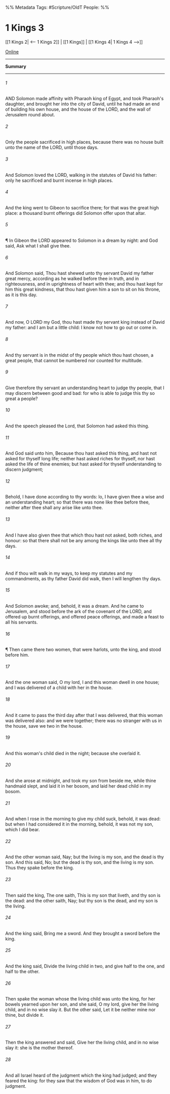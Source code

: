 

%% Metadata
Tags: #Scripture/OldT
People: 
%%
# 1 Kings 3
[[1 Kings 2| <-- 1 Kings 2]] | [[1 Kings]] | [[1 Kings 4| 1 Kings 4 -->]]

[Online](https://churchofjesuschrist.org/study/scriptures/ot/1-kgs/3?lang=eng)

---
__Summary__



---

###### 1
AND Solomon made affinity with Pharaoh king of Egypt, and took Pharaoh's daughter, and brought her into the city of David, until he had made an end of building his own house, and the house of the LORD, and the wall of Jerusalem round about.
###### 2
Only the people sacrificed in high places, because there was no house built unto the name of the LORD, until those days.
###### 3
And Solomon loved the LORD, walking in the statutes of David his father: only he sacrificed and burnt incense in high places.
###### 4
And the king went to Gibeon to sacrifice there; for that was the great high place: a thousand burnt offerings did Solomon offer upon that altar.
###### 5
¶ In Gibeon the LORD appeared to Solomon in a dream by night: and God said, Ask what I shall give thee.
###### 6
And Solomon said, Thou hast shewed unto thy servant David my father great mercy, according as he walked before thee in truth, and in righteousness, and in uprightness of heart with thee; and thou hast kept for him this great kindness, that thou hast given him a son to sit on his throne, as it is this day.
###### 7
And now, O LORD my God, thou hast made thy servant king instead of David my father: and I am but a little child: I know not how to go out or come in.
###### 8
And thy servant is in the midst of thy people which thou hast chosen, a great people, that cannot be numbered nor counted for multitude.
###### 9
Give therefore thy servant an understanding heart to judge thy people, that I may discern between good and bad: for who is able to judge this thy so great a people?
###### 10
And the speech pleased the Lord, that Solomon had asked this thing.
###### 11
And God said unto him, Because thou hast asked this thing, and hast not asked for thyself long life; neither hast asked riches for thyself, nor hast asked the life of thine enemies; but hast asked for thyself understanding to discern judgment;
###### 12
Behold, I have done according to thy words: lo, I have given thee a wise and an understanding heart; so that there was none like thee before thee, neither after thee shall any arise like unto thee.
###### 13
And I have also given thee that which thou hast not asked, both riches, and honour: so that there shall not be any among the kings like unto thee all thy days.
###### 14
And if thou wilt walk in my ways, to keep my statutes and my commandments, as thy father David did walk, then I will lengthen thy days.
###### 15
And Solomon awoke; and, behold, it was a dream.  And he came to Jerusalem, and stood before the ark of the covenant of the LORD, and offered up burnt offerings, and offered peace offerings, and made a feast to all his servants.
###### 16
¶ Then came there two women, that were harlots, unto the king, and stood before him.
###### 17
And the one woman said, O my lord, I and this woman dwell in one house; and I was delivered of a child with her in the house.
###### 18
And it came to pass the third day after that I was delivered, that this woman was delivered also: and we were together; there was no stranger with us in the house, save we two in the house.
###### 19
And this woman's child died in the night; because she overlaid it.
###### 20
And she arose at midnight, and took my son from beside me, while thine handmaid slept, and laid it in her bosom, and laid her dead child in my bosom.
###### 21
And when I rose in the morning to give my child suck, behold, it was dead: but when I had considered it in the morning, behold, it was not my son, which I did bear.
###### 22
And the other woman said, Nay; but the living is my son, and the dead is thy son.  And this said, No; but the dead is thy son, and the living is my son.  Thus they spake before the king.
###### 23
Then said the king, The one saith, This is my son that liveth, and thy son is the dead: and the other saith, Nay; but thy son is the dead, and my son is the living.
###### 24
And the king said, Bring me a sword.  And they brought a sword before the king.
###### 25
And the king said, Divide the living child in two, and give half to the one, and half to the other.
###### 26
Then spake the woman whose the living child was unto the king, for her bowels yearned upon her son, and she said, O my lord, give her the living child, and in no wise slay it.  But the other said, Let it be neither mine nor thine, but divide it.
###### 27
Then the king answered and said, Give her the living child, and in no wise slay it: she is the mother thereof.
###### 28
And all Israel heard of the judgment which the king had judged; and they feared the king: for they saw that the wisdom of God was in him, to do judgment.



